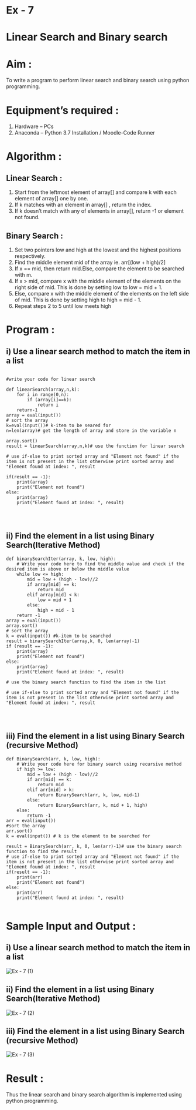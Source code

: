 # Ex - 7 
# Linear Search and Binary search 
# Aim :
To write a program to perform linear search and binary search using python programming.
# Equipment’s required :
1.	Hardware – PCs
2.	Anaconda – Python 3.7 Installation / Moodle-Code Runner
# Algorithm :
## Linear Search :
1.	Start from the leftmost element of array[] and compare k with each element of array[] one by one.
2.	If k matches with an element in array[] , return the index.
3.	If k doesn’t match with any of elements in array[], return -1 or element not found.
## Binary Search :
1.	Set two pointers low and high at the lowest and the highest positions respectively.
2.	Find the middle element mid of the array ie. arr[(low + high)/2]
3.	If x == mid, then return mid.Else, compare the element to be searched with m.
4.	If x > mid, compare x with the middle element of the elements on the right side of mid. This is done by setting low to low = mid + 1.
5.	Else, compare x with the middle element of the elements on the left side of mid. This is done by setting high to high = mid - 1.
6.	Repeat steps 2 to 5 until low meets high
# Program :
## i) Use a linear search method to match the item in a list
```

#write your code for linear search
    
def linearSearch(array,n,k):
    for i in range(0,n):
        if (array[i]==k):
            return i
    return-1
array = eval(input())
# sort the array
k=eval(input())# k-item to be seared for
n=len(array)# get the length of array and store in the variable n

array.sort()
result = linearSearch(array,n,k)# use the function for linear search

# use if-else to print sorted array and "Element not found" if the item is not present in the list otherwise print sorted array and "Element found at index: ", result

if(result == -1):
    print(array)
    print("Element not found")
else:
    print(array)
    print("Element found at index: ", result)




```
## ii) Find the element in a list using Binary Search(Iterative Method)
```
def binarySearchIter(array, k, low, high):
    # Write your code here to find the middle value and check if the desired item is above or below the middle value
    while low <= high:
        mid = low + (high - low)//2
        if array[mid] == k:
            return mid
        elif array[mid] < k:
            low = mid + 1
        else:
            high = mid - 1
    return -1
array = eval(input())
array.sort()
# sort the array
k = eval(input()) #k-item to be searched
result = binarySearchIter(array,k, 0, len(array)-1)
if (result == -1):
    print(array)
    print("Element not found")
else:
    print(array)
    print("Element found at index: ", result)

# use the binary search function to find the item in the list

# use if-else to print sorted array and "Element not found" if the item is not present in the list otherwise print sorted array and "Element found at index: ", result




```
## iii) Find the element in a list using Binary Search (recursive Method)
```
def BinarySearch(arr, k, low, high):
    # Write your code here for binary search using recursive method
    if high >= low:
        mid = low + (high - low)//2
        if arr[mid] == k:
            return mid
        elif arr[mid] > k:
            return BinarySearch(arr, k, low, mid-1)
        else:
            return BinarySearch(arr, k, mid + 1, high)
    else:
        return -1
arr = eval(input())
#sort the array
arr.sort()
k = eval(input()) # k is the element to be searched for

result = BinarySearch(arr, k, 0, len(arr)-1)# use the binary search function to find the result
# use if-else to print sorted array and "Element not found" if the item is not present in the list otherwise print sorted array and "Element found at index: ", result
if(result == -1):
    print(arr)
    print("Element not found")
else:
    print(arr)
    print("Element found at index: ", result)
    
```
# Sample Input and Output :
## i) Use a linear search method to match the item in a list
![Ex - 7 (1)](https://github.com/user-attachments/assets/f97856b4-0a4d-4a11-81d2-3efb55e5c6bb)



## ii) Find the element in a list using Binary Search(Iterative Method)
![Ex - 7 (2)](https://github.com/user-attachments/assets/c75e7204-b1c3-4dea-a26a-0db16322fc1c)


## iii) Find the element in a list using Binary Search (recursive Method)

![Ex - 7 (3)](https://github.com/user-attachments/assets/673bf249-4cc7-4594-84b4-ee7fa236aff7)


# Result :
Thus the linear search and binary search algorithm is implemented using python programming.
